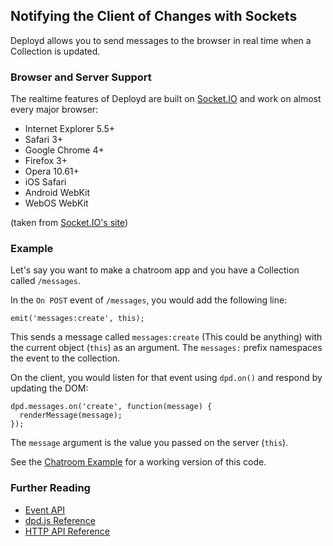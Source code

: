 <!--{
  title: 'Notifying the Client of Changes with Sockets',
  tags: ['guide', 'collection', 'sockets', 'emit']
}-->

## Notifying the Client of Changes with Sockets

Deployd allows you to send messages to the browser in real time when a Collection is updated. 


### Browser and Server Support

The realtime features of Deployd are built on [Socket.IO](http://socket.io/) and work on almost every major browser:

- Internet Explorer 5.5+
- Safari 3+
- Google Chrome 4+
- Firefox 3+
- Opera 10.61+
- iOS Safari
- Android WebKit
- WebOS WebKit

(taken from [Socket.IO's site](http://socket.io/#browser-support))

### Example

Let's say you want to make a chatroom app and you have a Collection called `/messages`. 

In the `On POST` event of `/messages`, you would add the following line:

    emit('messages:create', this);

This sends a message called `messages:create` (This could be anything) with the current object (`this`) as an argument. The `messages:` prefix namespaces the event to the collection.

On the client, you would listen for that event using `dpd.on()` and respond by updating the DOM:

    dpd.messages.on('create', function(message) {
      renderMessage(message);
    });

The `message` argument is the value you passed on the server (`this`).

See the [Chatroom Example](./examples/chatroom.md) for a working version of this code.

### Further Reading

- [Event API](./reference/event-api.md)
- [dpd.js Reference](./reference/dpd-js.md)
- [HTTP API Reference](./reference/http.md)

